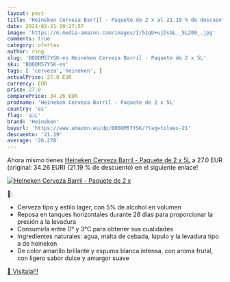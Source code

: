 ```yaml
---
layout: post
title: 'Heineken Cerveza Barril - Paquete de 2 x al 21.19 % de descuento'
date: 2021-02-21 20:27:57
image: 'https://m.media-amazon.com/images/I/51qU+ujDsGL._SL200_.jpg'
comments: true
category: ofertas
author: ring
slug: 'B00OM57YSK-es Heineken Cerveza Barril - Paquete de 2 x 5L'
sku: 'B00OM57YSK-es'
tags: [ 'cerveza','heineken', ]
actualPrice: 27.0 EUR
currency: EUR
price: 27.0
comparePrice: 34.26 EUR
prodname: 'Heineken Cerveza Barril - Paquete de 2 x 5L'
country: 'es'
flag: '🇪🇸'
brand: 'Heineken'
buyurl: 'https://www.amazon.es/dp/B00OM57YSK/?tag=tolees-21'
descuento: '21.19'
average: '26.278'
---
```


Ahora mismo tienes [Heineken Cerveza Barril - Paquete de 2 x 5L](https://www.amazon.es/dp/B00OM57YSK/?tag=tolees-21) a 27.0 EUR (original: 34.26 EUR) (21.19 %  de descuento) en el siguiente enlace!

[![Heineken Cerveza Barril - Paquete de 2 x](https://m.media-amazon.com/images/I/51qU+ujDsGL._SL200_.jpg)](https://www.amazon.es/dp/B00OM57YSK/?tag=tolees-21)

🔎:

- Cerveza tipo y estilo lager, con 5% de alcohol en volumen
- Reposa en tanques horizontales durante 28 días para proporcionar la presión a la levadura
- Consumirla entre 0° y 3°C para obtener sus cualidades
- Ingredientes naturales: agua, malta de cebada, lúpulo y la levadura tipo a de heineken
- De color amarillo brillante y espuma blanca intensa, con aroma frutal, con ligero sabor dulce y amargor suave

[🛒 Visítala!!!](https://www.amazon.es/dp/B00OM57YSK/?tag=tolees-21)
